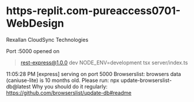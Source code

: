 # https-replit.com-pureaccess0701-WebDesign
Rexallan CloudSync Technologies

Port :5000 opened on


> rest-express@1.0.0 dev
> NODE_ENV=development tsx server/index.ts

11:05:28 PM [express] serving on port 5000
Browserslist: browsers data (caniuse-lite) is 10 months old. Please run:
  npx update-browserslist-db@latest
  Why you should do it regularly: https://github.com/browserslist/update-db#readme
